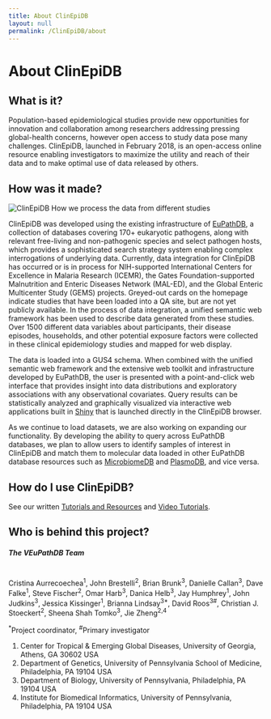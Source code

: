 ```yaml
---
title: About ClinEpiDB
layout: null
permalink: /ClinEpiDB/about
---
```


<div id="about">
  <h1>About ClinEpiDB</h1>

  <h2 id="what-is-it">What is it?</h2>
    <div>
      <p>Population-based epidemiological studies provide new opportunities for innovation and collaboration among researchers addressing pressing global-health concerns, however open access to study data pose many challenges. ClinEpiDB, launched in February 2018, is an open-access online resource enabling investigators to maximize the utility and reach of their data and to make optimal use of data released by others.
      </p>
    </div>

  <h2 id="how-was-it-made">How was it made?</h2>
  <div>
    <div>
      <img alt="ClinEpiDB How we process the data from different studies" src="/a/images/ClinEpiDB/ClinEpi_About_page_data_processing.png" />
    </div>
    <p>ClinEpiDB was developed using the existing infrastructure of <a target="_blank" href="https://eupathdb.org">EuPathDB</a>, a collection of databases covering 170+ eukaryotic pathogens, along with relevant free-living and non-pathogenic species and select pathogen hosts, which provides a sophisticated search strategy system enabling complex interrogations of underlying data. Currently, data integration for ClinEpiDB has occurred or is in process for NIH-supported International Centers for Excellence in Malaria Research (ICEMR), the Gates Foundation-supported Malnutrition and Enteric Diseases Network (MAL-ED), and the Global Enteric Multicenter Study (GEMS) projects. Greyed-out cards on the homepage indicate studies that have been loaded into a QA site, but are not yet publicly available. In the process of data integration, a unified semantic web framework has been used to describe data generated from these studies. Over 1500 different data variables about participants, their disease episodes, households, and other potential exposure factors were collected in these clinical epidemiology studies and mapped for web display.
    </p>
    <p>The data is loaded into a GUS4 schema. When combined with the unified semantic web framework and the extensive web toolkit and infrastructure developed by EuPathDB, the user is presented with a point-and-click web interface that provides insight into data distributions and exploratory associations with any observational covariates. Query results can be statistically analyzed and graphically visualized via interactive web applications built in <a target="_blank" href="https://shiny.rstudio.com">Shiny</a> that is launched directly in the ClinEpiDB browser.
    </p>
    <p>As we continue to load datasets, we are also working on expanding our functionality. By developing the ability to query across EuPathDB databases, we plan to allow users to identify samples of interest in ClinEpiDB and match them to molecular data loaded in other EuPathDB database resources such as <a target="_blank" href="http://microbiomedb.org">MicrobiomeDB</a> and <a target="_blank" href="http://plasmodb.org">PlasmoDB</a>, and vice versa.
    </p>
  </div>

  <h2 id="how-do-i-use-site">How do I use ClinEpiDB?</h2>
  <div>
     <!--    "{{ '/resources.html' | relative_url }}"    -->
     <!--   "/a/app/community/ClinEpiDB/resources.html"  -->
    <p>See our written <a href="/a/app/community/ClinEpiDB/resources.html">Tutorials and Resources</a> and <a target="_blank" href="https://www.youtube.com/playlist?list=PLWzQB3i5sYAIp4urzLGB8jxvVZr6jvkZh">Video Tutorials</a>.
    </p>
  </div>

  <h2 id="who-is-behind-this-project">Who is behind this project?</h2>
  <div>
    <h5>The VEuPathDB Team</h5><br>
      <div>
        Cristina Aurrecoechea<sup>1</sup>,
        John Brestelli<sup>2</sup>,
        Brian Brunk<sup>3</sup>,
        Danielle Callan<sup>3</sup>,
        Dave Falke<sup>1</sup>,
        Steve Fischer<sup>2</sup>,
        Omar Harb<sup>3</sup>,
        Danica Helb<sup>3</sup>,
        Jay Humphrey<sup>1</sup>,
        John Judkins<sup>3</sup>,
        Jessica Kissinger<sup>1</sup>,
        Brianna Lindsay<sup>3*</sup>,
        David Roos<sup>3#</sup>,
        Christian J. Stoeckert<sup>2</sup>,
        Sheena Shah Tomko<sup>3</sup>,
        Jie Zheng<sup>2,4</sup>
      </div>
    <p>
    <sup>*</sup>Project coordinator, <sup>#</sup>Primary investigator
    </p>
    <ol>
      <li>Center for Tropical &amp; Emerging Global Diseases, University of Georgia, Athens, GA 30602 USA</li>
      <li>Department of Genetics, University of Pennsylvania School of Medicine, Philadelphia, PA 19104 USA</li>
      <li>Department of Biology, University of Pennsylvania, Philadelphia, PA 19104 USA</li>
      <li>Institute for Biomedical Informatics, University of Pennsylvania, Philadelphia, PA 19104 USA</li>
    </ol>
  </div>
</div>
